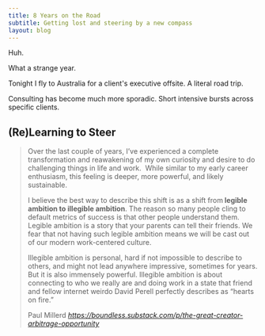 ```yaml
---
title: 8 Years on the Road
subtitle: Getting lost and steering by a new compass
layout: blog
---
```


Huh.

What a strange year.

Tonight I fly to Australia for a client's executive offsite. A literal road trip.



Consulting has become much more sporadic. Short intensive bursts across specific clients. 

## (Re)Learning to Steer



<blockquote class="quoteback" darkmode="" data-title="The%20Great%20Creator%20Arbitrage%20Opportunity%20%7C%20%23200%20%F0%9F%A5%B3" data-author="Paul Millerd" cite="https://boundless.substack.com/p/the-great-creator-arbitrage-opportunity">
<p>Over the last couple of years, I’ve experienced a complete transformation and reawakening of my own curiosity and desire to do challenging things in life and work.&nbsp; While similar to my early career enthusiasm, this feeling is deeper, more powerful, and likely sustainable.</p><p>I believe the best way to describe this shift is as a shift from<strong> legible ambition to illegible ambition</strong>. The reason so many people cling to default metrics of success is that other people understand them. Legible ambition is a story that your parents can tell their friends. We fear that not having such legible ambition means we will be cast out of our modern work-centered culture.</p><p>Illegible ambition is personal, hard if not impossible to describe to others, and might not lead anywhere impressive, sometimes for years. But it is also immensely powerful. Illegible ambition is about connecting to who we really are and doing work in a state that friend and fellow internet weirdo David Perell perfectly describes as “hearts on fire.”</p>
<footer>Paul Millerd <cite><a href="https://boundless.substack.com/p/the-great-creator-arbitrage-opportunity">https://boundless.substack.com/p/the-great-creator-arbitrage-opportunity</a></cite></footer>
</blockquote>
<script note="" src="https://cdn.jsdelivr.net/gh/Blogger-Peer-Review/quotebacks@1/quoteback.js"></script>